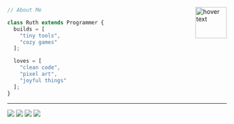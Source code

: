 <p></p>
<img src="https://raw.githubusercontent.com/hercodebase/gitmon-server/refs/heads/feat/setup/src/example-gitmon-2.png" width="72" title="hover text" align="right">

```ts
// About Me
```

```ts
class Ruth extends Programmer {
  builds = [
    "tiny tools",
    "cozy games"
  ];

  loves = [
    "clean code",
    "pixel art",
    "joyful things"
  ];
}
```

<hr />

<p align="left">
  <img src="https://img.shields.io/badge/YouTube%20Channel-c4302b?logo=youtube"></img>
  <img src="https://img.shields.io/badge/My%20Games-FA5C5C?logo=itchdotio&logoColor=white"></img>
  <img src="https://img.shields.io/badge/Bluesky-3454C2?logo=bluesky&logoColor=white"></img>
  <img src="https://img.shields.io/badge/Buy%20Me%20a%20Coffee-FFDD00?logo=buymeacoffee&logoColor=black"></img>
</p>
